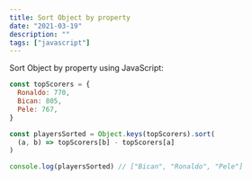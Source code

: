 ```yaml
---
title: Sort Object by property
date: "2021-03-19"
description: ""
tags: ["javascript"]
---
```


Sort Object by property using JavaScript:

```js
const topScorers = {
  Ronaldo: 770,
  Bican: 805,
  Pele: 767,
}

const playersSorted = Object.keys(topScorers).sort(
  (a, b) => topScorers[b] - topScorers[a]
)

console.log(playersSorted) // ["Bican", "Ronaldo", "Pele"]
```

